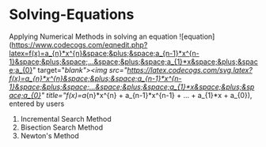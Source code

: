 # Solving-Equations
Applying Numerical Methods in solving an equation ![equation](https://www.codecogs.com/eqnedit.php?latex=f(x)=a_{n}*x^{n}&space;&plus;&space;a_{n-1}*x^{n-1}&space;&plus;&space;...&space;&plus;&space;a_{1}*x&space;&plus;&space;a_{0}" target="_blank"><img src="https://latex.codecogs.com/svg.latex?f(x)=a_{n}*x^{n}&space;&plus;&space;a_{n-1}*x^{n-1}&space;&plus;&space;...&space;&plus;&space;a_{1}*x&space;&plus;&space;a_{0}" title="f(x)=a_{n}*x^{n} + a_{n-1}*x^{n-1} + ... + a_{1}*x + a_{0}), entered by users

1. Incremental Search Method
2. Bisection Search Method
3. Newton's Method
